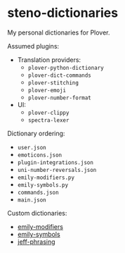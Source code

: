 # steno-dictionaries

My personal dictionaries for Plover.

Assumed plugins:

- Translation providers:
  - `plover-python-dictionary`
  - `plover-dict-commands`
  - `plover-stitching`
  - `plover-emoji`
  - `plover-number-format`
- UI:
  - `plover-clippy`
  - `spectra-lexer`

Dictionary ordering:

- `user.json`
- `emoticons.json`
- `plugin-integrations.json`
- `uni-number-reversals.json`
- `emily-modifiers.py`
- `emily-symbols.py`
- `commands.json`
- `main.json`

Custom dictionaries:

- [emily-modifiers](https://github.com/EPLHREU/emily-modifiers)
- [emily-symbols](https://github.com/EPLHREU/emily-modifiers)
- [jeff-phrasing](https://github.com/jthlim/jeff-phrasing)

